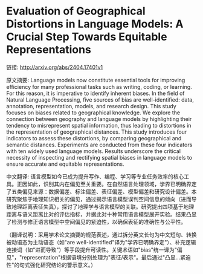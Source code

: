 # Evaluation of Geographical Distortions in Language Models: A Crucial Step Towards Equitable Representations

链接: http://arxiv.org/abs/2404.17401v1

原文摘要:
Language models now constitute essential tools for improving efficiency for
many professional tasks such as writing, coding, or learning. For this reason,
it is imperative to identify inherent biases. In the field of Natural Language
Processing, five sources of bias are well-identified: data, annotation,
representation, models, and research design. This study focuses on biases
related to geographical knowledge. We explore the connection between geography
and language models by highlighting their tendency to misrepresent spatial
information, thus leading to distortions in the representation of geographical
distances. This study introduces four indicators to assess these distortions,
by comparing geographical and semantic distances. Experiments are conducted
from these four indicators with ten widely used language models. Results
underscore the critical necessity of inspecting and rectifying spatial biases
in language models to ensure accurate and equitable representations.

中文翻译:
语言模型如今已成为提升写作、编程、学习等专业任务效率的核心工具。正因如此，识别其内在偏见至关重要。在自然语言处理领域，学界已明确界定了五类偏见来源：数据偏差、标注偏差、表征偏差、模型偏差和研究设计偏差。本研究聚焦于地理知识相关的偏见，通过揭示语言模型误判空间信息的倾向（进而导致地理距离表征失真），探讨了地理学与语言模型的关联。研究提出四项基于地理距离与语义距离比对的评估指标，并据此对十种常用语言模型展开实验。结果凸显了检测与修正语言模型中空间偏见的紧迫性，以确保表征的准确性与公平性。

（翻译说明：采用学术论文摘要的规范表述，通过拆分英文长句为中文短句、转换被动语态为主动语态（如"are well-identified"译为"学界已明确界定"）、补充逻辑连接词（如"进而导致"）等手段提升可读性。关键术语如"bias"统一译为"偏见"，"representation"根据语境分别处理为"表征/表示"。最后通过"凸显...紧迫性"的句式强化研究结论的警示意义。）
